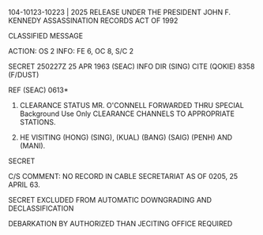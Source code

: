 104-10123-10223 | 2025 RELEASE UNDER THE PRESIDENT JOHN F. KENNEDY ASSASSINATION RECORDS ACT OF 1992

CLASSIFIED MESSAGE

ACTION: OS 2
INFO: FE 6, OC 8, S/C 2

SECRET 250227Z
25 APR 1963
(SEAC) INFO DIR (SING) CITE (QOKIE) 8358
(F/DUST)

REF (SEAC) 0613*

1. CLEARANCE STATUS MR. O'CONNELL FORWARDED THRU SPECIAL Background Use Only CLEARANCE CHANNELS TO APPROPRIATE STATIONS.

2. HE VISITING (HONG) (SING), (KUAL) (BANG) (SAIG) (PENH) AND (MANI).

SECRET

C/S COMMENT: NO RECORD IN CABLE SECRETARIAT AS OF 0205, 25 APRIL 63.

SECRET
EXCLUDED FROM AUTOMATIC DOWNGRADING AND DECLASSIFICATION

DEBARKATION BY AUTHORIZED THAN JECITING OFFICE REQUIRED
